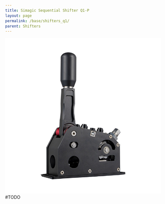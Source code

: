 ```yaml
---
title: Simagic Sequential Shifter Q1-P
layout: page
permalink: /base/shifters_q1/
parent: Shifters
---
```

<img src="/assets/images/shifter_q1.jpg" alt="Shifter Q1"/>
#TODO